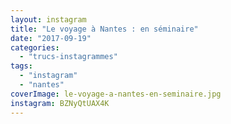 ```yaml
---
layout: instagram
title: "Le voyage à Nantes : en séminaire"
date: "2017-09-19"
categories: 
  - "trucs-instagrammes"
tags: 
  - "instagram"
  - "nantes"
coverImage: le-voyage-a-nantes-en-seminaire.jpg
instagram: BZNyQtUAX4K
---
```

